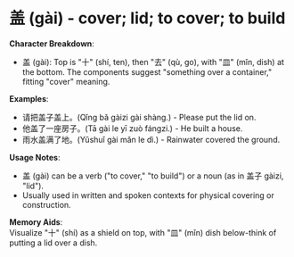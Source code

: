 # **盖 (gài) - cover; lid; to cover; to build**

**Character Breakdown**:  
- 盖 (gài): Top is "十" (shí, ten), then "去" (qù, go), with "皿" (mǐn, dish) at the bottom. The components suggest "something over a container," fitting "cover" meaning.

**Examples**:  
- 请把盖子盖上。(Qǐng bǎ gàizi gài shàng.) - Please put the lid on.  
- 他盖了一座房子。(Tā gài le yī zuò fángzi.) - He built a house.  
- 雨水盖满了地。(Yǔshuǐ gài mǎn le dì.) - Rainwater covered the ground.

**Usage Notes**:  
- 盖 (gài) can be a verb ("to cover," "to build") or a noun (as in 盖子 gàizi, "lid").  
- Usually used in written and spoken contexts for physical covering or construction.

**Memory Aids**:  
Visualize "十" (shí) as a shield on top, with "皿" (mǐn) dish below-think of putting a lid over a dish.